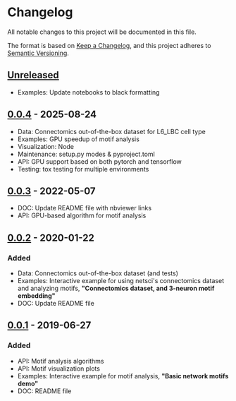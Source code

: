 # Changelog

All notable changes to this project will be documented in this file.

The format is based on [Keep a Changelog](https://keepachangelog.com/en/1.0.0/),
and this project adheres to [Semantic Versioning](https://semver.org/spec/v2.0.0.html).

## [Unreleased]
- Examples: Update notebooks to black formatting

## [0.0.4] - 2025-08-24
- Data: Connectomics out-of-the-box dataset for L6_LBC cell type
- Examples: GPU speedup of motif analysis
- Visualization: Node
- Maintenance: setup.py modes & pyproject.toml
- API: GPU support based on both pytorch and tensorflow
- Testing: tox testing for multiple environments

## [0.0.3] - 2022-05-07
- DOC: Update README file with nbviewer links
- API: GPU-based algorithm for motif analysis

## [0.0.2] - 2020-01-22
### Added
- Data: Connectomics out-of-the-box dataset (and tests)
- Examples: Interactive example for using netsci's connectomics dataset and analyzing motifs,
  **"Connectomics dataset, and 3-neuron motif embedding"**
- DOC: Update README file

## [0.0.1] - 2019-06-27
### Added
- API: Motif analysis algorithms
- API: Motif visualization plots
- Examples: Interactive example for motif analysis, **"Basic network motifs demo"**
- DOC: README file

[unreleased]: https://github.com/gialdetti/netsci/compare/v0.0.4...HEAD
[0.0.4]: https://github.com/gialdetti/netsci/compare/v0.0.3...v0.0.4
[0.0.3]: https://github.com/gialdetti/netsci/compare/v0.0.2...v0.0.3
[0.0.2]: https://github.com/gialdetti/netsci/compare/v0.0.1...v0.0.2
[0.0.1]: https://github.com/gialdetti/netsci/compare/66d620b...v0.0.1

